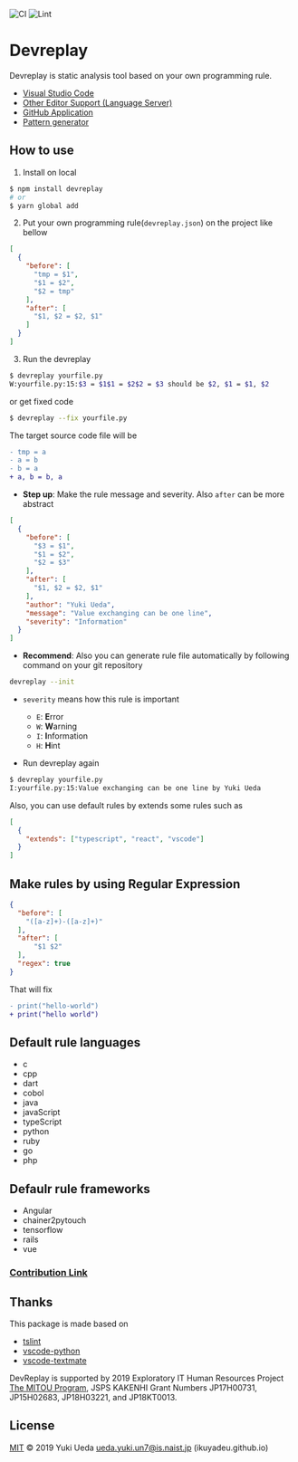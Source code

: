 ![CI](https://github.com/devreplay/devreplay/workflows/CI/badge.svg)
![Lint](https://github.com/devreplay/devreplay/workflows/Lint/badge.svg)

# Devreplay

Devreplay is static analysis tool based on your own programming rule.

* [Visual Studio Code](https://marketplace.visualstudio.com/items?itemName=Ikuyadeu.devreplay)
* [Other Editor Support (Language Server)](https://www.npmjs.com/package/devreplay-server)
* [GitHub Application](https://github.com/marketplace/dev-replay)
* [Pattern generator](https://github.com/devreplay/devreplay-pattern-generator)

## How to use

1. Install on local

```sh
$ npm install devreplay
# or
$ yarn global add 
```

2. Put your own programming rule(`devreplay.json`) on the project like bellow

```json
[
  {
    "before": [
      "tmp = $1",
      "$1 = $2",
      "$2 = tmp"
    ],
    "after": [
      "$1, $2 = $2, $1"
    ]
  }
]
```

3. Run the devreplay

```sh
$ devreplay yourfile.py
W:yourfile.py:15:$3 = $1$1 = $2$2 = $3 should be $2, $1 = $1, $2
```
or get fixed code
```sh
$ devreplay --fix yourfile.py
```

The target source code file will be
```diff
- tmp = a
- a = b
- b = a
+ a, b = b, a
```

* **Step up**: Make the rule message and severity. Also `after` can be more abstract

```json
[
  {
    "before": [
      "$3 = $1",
      "$1 = $2",
      "$2 = $3"
    ],
    "after": [
      "$1, $2 = $2, $1"
    ],
    "author": "Yuki Ueda",
    "message": "Value exchanging can be one line",
    "severity": "Information"
  }
]
```

* **Recommend**: Also you can generate rule file automatically by following command on your git repository

```sh
devreplay --init
```

* `severity` means how this rule is important
    * `E`: **E**rror
    * `W`: **W**arning
    * `I`: **I**nformation
    * `H`: **H**int

* Run devreplay again
```sh
$ devreplay yourfile.py
I:yourfile.py:15:Value exchanging can be one line by Yuki Ueda
```


Also, you can use default rules by extends some rules such as
```json
[
  {
    "extends": ["typescript", "react", "vscode"]
  }
]
```

## Make rules by using Regular Expression

```json
{
  "before": [
    "([a-z]+)-([a-z]+)"
  ],
  "after": [
      "$1 $2"
  ],
  "regex": true
}
```

That will fix

```diff
- print("hello-world")
+ print("hello world")
```

## Default rule languages

* c
* cpp
* dart
* cobol
* java
* javaScript
* typeScript
* python
* ruby
* go
* php

## Defaulr rule frameworks

* Angular
* chainer2pytouch
* tensorflow
* rails
* vue

### [Contribution Link](https://github.com/devreplay/devreplay/blob/master/CONTRIBUTING.md)

## Thanks

This package is made based on
* [tslint](https://palantir.github.io/tslint/)
* [vscode-python](https://github.com/Microsoft/vscode-python/blob/master/src/client/language/tokenizer.ts)
* [vscode-textmate](https://github.com/microsoft/vscode-textmate)

DevReplay is supported by 2019 Exploratory IT Human Resources Project [The MITOU Program](https://www.ipa.go.jp/jinzai/mitou/portal_index.html), JSPS KAKENHI Grant Numbers JP17H00731, JP15H02683, JP18H03221, and JP18KT0013.

## License

[MIT](LICENSE) © 2019 Yuki Ueda <ueda.yuki.un7@is.naist.jp> (ikuyadeu.github.io)
